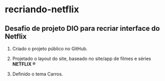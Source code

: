 # recriando-netflix

## Desafio de projeto DIO para recriar interface do Netflix

1. Criado o projeto público no GitHub.

2. Projetado o layout do site, baseado no site/app de filmes e séries **NETFLIX ®**

3. Definido o tema Carros.
